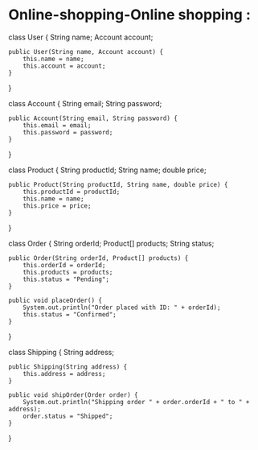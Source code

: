 # Online-shopping-Online shopping :
class User {
    String name;
    Account account;

    public User(String name, Account account) {
        this.name = name;
        this.account = account;
    }
}

class Account {
    String email;
    String password;

    public Account(String email, String password) {
        this.email = email;
        this.password = password;
    }
}

class Product {
    String productId;
    String name;
    double price;

    public Product(String productId, String name, double price) {
        this.productId = productId;
        this.name = name;
        this.price = price;
    }
}

class Order {
    String orderId;
    Product[] products;
    String status;

    public Order(String orderId, Product[] products) {
        this.orderId = orderId;
        this.products = products;
        this.status = "Pending";
    }

    public void placeOrder() {
        System.out.println("Order placed with ID: " + orderId);
        this.status = "Confirmed";
    }
}

class Shipping {
    String address;

    public Shipping(String address) {
        this.address = address;
    }

    public void shipOrder(Order order) {
        System.out.println("Shipping order " + order.orderId + " to " + address);
        order.status = "Shipped";
    }
}
